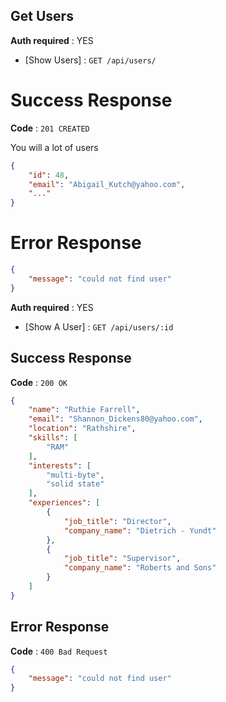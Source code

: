 ## Get Users

**Auth required** : YES

* [Show Users] : `GET /api/users/`

# Success Response

**Code** : `201 CREATED`

You will a lot of users

```json
{
    "id": 48,
    "email": "Abigail_Kutch@yahoo.com",
    "..."
}
```

# Error Response

```json
{
 	"message": "could not find user"
}
```


**Auth required** : YES

* [Show A User] : `GET /api/users/:id`

## Success Response

**Code** : `200 OK`

```json
{
    "name": "Ruthie Farrell",
    "email": "Shannon_Dickens80@yahoo.com",
    "location": "Rathshire",
    "skills": [
        "RAM"
    ],
    "interests": [
        "multi-byte",
        "solid state"
    ],
    "experiences": [
        {
            "job_title": "Director",
            "company_name": "Dietrich - Yundt"
        },
        {
            "job_title": "Supervisor",
            "company_name": "Roberts and Sons"
        }
    ]
}
```


## Error Response

**Code** : `400 Bad Request`

```json
{
 	"message": "could not find user"
}
```